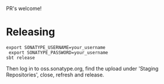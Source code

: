 PR's welcome!

# Releasing

    export SONATYPE_USERNAME=your_username
     export SONATYPE_PASSWORD=your_username
    sbt release

Then log in to oss.sonatype.org, find the upload under 'Staging Repositories',
close, refresh and release.
